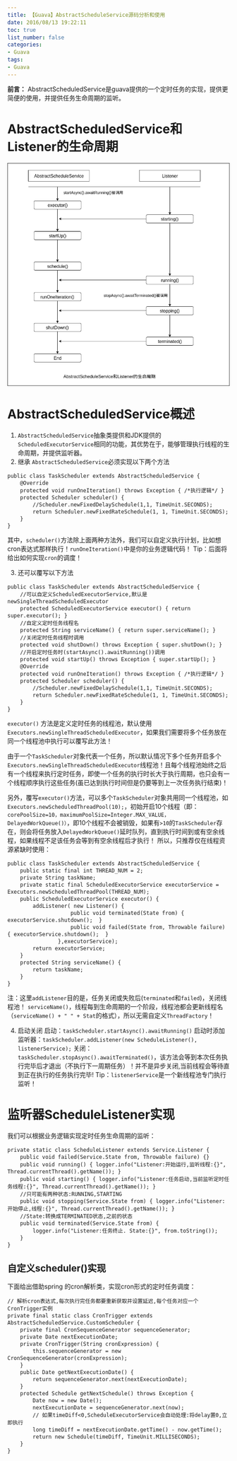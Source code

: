 ```yaml
---
title: 【Guava】AbstractScheduleService源码分析和使用
date: 2016/08/13 19:22:11
toc: true
list_number: false
categories:
- Guava
tags:
- Guava
---
```


**前言：** AbstractScheduledService是guava提供的一个定时任务的实现，提供更简便的使用，并提供任务生命周期的监听。

# AbstractScheduledService和Listener的生命周期
![AbstractScheduledService和Listener的生命周期](./images/scheduler-service.png)

# AbstractScheduledService概述
1. `AbstractScheduledService`抽象类提供和JDK提供的`ScheduledExecutorService`相同的功能，其优势在于，能够管理执行线程的生命周期，并提供监听器。
2. 继承 `AbstractScheduledService`必须实现以下两个方法
```
public class TaskScheduler extends AbstractScheduledService {
    @Override
    protected void runOneIteration() throws Exception { /*执行逻辑*/ }
    protected Scheduler scheduler() {
        //Scheduler.newFixedDelaySchedule(1,1, TimeUnit.SECONDS);
        return Scheduler.newFixedRateSchedule(1, 1, TimeUnit.SECONDS);
    }
}
```
其中，`scheduler()`方法除上面两种方法外，我们可以自定义执行计划，比如想cron表达式那样执行！`runOneIteration()`中是你的业务逻辑代码！
Tip：后面将给出如何实现`cron`的调度！

3. 还可以覆写以下方法
```
public class TaskScheduler extends AbstractScheduledService {
    //可以自定义ScheduledExecutorService,默认是newSingleThreadScheduledExecutor
    protected ScheduledExecutorService executor() { return super.executor(); }
    //自定义定时任务线程名
    protected String serviceName() { return super.serviceName(); }
    //关闭定时任务线程时调用
    protected void shutDown() throws Exception { super.shutDown(); }
    //开启定时任务时(startAsync().awaitRunning())调用
    protected void startUp() throws Exception { super.startUp(); }
    @Override
    protected void runOneIteration() throws Exception { /*执行逻辑*/ }
    protected Scheduler scheduler() {
        //Scheduler.newFixedDelaySchedule(1,1, TimeUnit.SECONDS);
        return Scheduler.newFixedRateSchedule(1, 1, TimeUnit.SECONDS);
    }
}
```

`executor()` 方法是定义定时任务的线程池，默认使用`Executors.newSingleThreadScheduledExecutor`，如果我们需要将多个任务放在同一个线程池中执行可以覆写此方法！

由于一个`TaskScheduler`对象代表一个任务，所以默认情况下多个任务开启多个`Executors.newSingleThreadScheduledExecutor`线程池！且每个线程池始终之后有一个线程来执行定时任务，即使一个任务的执行时长大于执行周期，也只会有一个线程顺序执行这些任务(虽已达到执行时间但是仍要等到上一次任务执行结束)！

另外，覆写`executor()`方法，可以多个`TaskScheduler`对象共用同一个线程池，如`Executors.newScheduledThreadPool(10);`，初始开启10个线程（即：`corePoolSize=10，maximumPoolSize=Integer.MAX_VALUE，DelayedWorkQueue()）`，即10个线程不会被销毁，如果有`>10`的`TaskScheduler`存在，则会将任务放入`DelayedWorkQueue()`延时队列，直到执行时间到或有空余线程，如果线程不足该任务会等到有空余线程后才执行！
所以，只推荐仅在线程资源紧缺时使用：
```
public class TaskScheduler extends AbstractScheduledService {
    public static final int THREAD_NUM = 2;
    private String taskName;
    private static final ScheduledExecutorService executorService = Executors.newScheduledThreadPool(THREAD_NUM);
    public ScheduledExecutorService executor() {
        addListener( new Listener() {
                    public void terminated(State from) {  executorService.shutdown();  }
                    public void failed(State from, Throwable failure) { executorService.shutdown();  }
                },executorService);
        return executorService;
    }
    protected String serviceName() {
        return taskName;
    }
}
```
注：这里`addListener`目的是，任务关闭或失败后(`terminated`和`failed`)，关闭线程池！
`serviceName()`，线程每到生命周期的一个阶段，线程池都会更新线程名（`serviceName() + " " + Stat`的格式），所以无需自定义`ThreadFactory`！

4. 启动关闭
启动：`taskScheduler.startAsync().awaitRunning()`
启动时添加监听器：`taskScheduler.addListener(new ScheduleListener(), listenerService);`
关闭：`taskScheduler.stopAsync().awaitTerminated()`，该方法会等到本次任务执行完毕后才退出（不执行下一周期任务）！并不是异步关闭,当前线程会等待直到正在执行的任务执行完毕!
Tip：`listenerService`是一个新线程池专门执行监听！

# 监听器ScheduleListener实现

我们可以根据业务逻辑实现定时任务生命周期的监听：
```
private static class ScheduleListener extends Service.Listener {
    public void failed(Service.State from, Throwable failure) {}
    public void running() { logger.info("Listener:开始运行,监听线程:{}", Thread.currentThread().getName()); }
    public void starting() { logger.info("Listener:任务启动,当前监听定时任务线程:{}", Thread.currentThread().getName()); }
    //只可能有两种状态:RUNNING,STARTING
    public void stopping(Service.State from) { logger.info("Listener: 开始停止,线程:{}", Thread.currentThread().getName()); }
    //State:转换成TERMINATED状态,之前的状态
    public void terminated(Service.State from) {
        logger.info("Listener:任务终止. State:{}", from.toString());
    }
}
```

## 自定义scheduler()实现
下面给出借助spring 的cron解析类，实现cron形式的定时任务调度：
```
// 解析cron表达式,每次执行完任务都要重新获取并设置延迟,每个任务对应一个CronTrigger实例
private final static class CronTrigger extends AbstractScheduledService.CustomScheduler {
    private final CronSequenceGenerator sequenceGenerator;
    private Date nextExecutionDate;
    private CronTrigger(String cronExpression) {
        this.sequenceGenerator = new CronSequenceGenerator(cronExpression);
    }
    public Date getNextExecutionDate() {
        return sequenceGenerator.next(nextExecutionDate);
    }
    protected Schedule getNextSchedule() throws Exception {
        Date now = new Date();
        nextExecutionDate = sequenceGenerator.next(now);
        // 如果timeDiff<0,ScheduleExecutorService会自动处理:将delay置0,立即执行
        long timeDiff = nextExecutionDate.getTime() - now.getTime();
        return new Schedule(timeDiff, TimeUnit.MILLISECONDS);
    }
}
```
